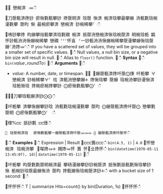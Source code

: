਍⌀ 戀椀渀⠀⤀ഀഀ
਍刀漀甀渀搀猀 瘀愀氀甀攀猀 搀漀眀渀 琀漀 愀渀 椀渀琀攀最攀爀 洀甀氀琀椀瀀氀攀 漀昀 愀 最椀瘀攀渀 戀椀渀 猀椀稀攀⸀ ഀഀ
਍唀猀攀搀 昀爀攀焀甀攀渀琀氀礀 椀渀 挀漀洀戀椀渀愀琀椀漀渀 眀椀琀栀 嬀怀猀甀洀洀愀爀椀稀攀 戀礀 ⸀⸀⸀怀崀⠀⸀⼀猀甀洀洀愀爀椀稀攀漀瀀攀爀愀琀漀爀⸀洀搀⤀⸀ഀഀ
If you have a scattered set of values, they will be grouped into a smaller set of specific values.਍ഀഀ
Null values, a null bin size, or a negative bin size will result in null. ਍ഀഀ
Alias to `floor()` function.਍ഀഀ
**Syntax**਍ഀഀ
`bin(`*value*`,`*roundTo*`)`਍ഀഀ
**Arguments**਍ഀഀ
* *value*: A number, date, or timespan. ਍⨀ ⨀爀漀甀渀搀吀漀⨀㨀 吀栀攀 ∀戀椀渀 猀椀稀攀∀⸀ 䄀 渀甀洀戀攀爀Ⰰ 搀愀琀攀 漀爀 琀椀洀攀猀瀀愀渀 琀栀愀琀 搀椀瘀椀搀攀猀 ⨀瘀愀氀甀攀⨀⸀ ഀഀ
਍⨀⨀刀攀琀甀爀渀猀⨀⨀ഀഀ
਍吀栀攀 渀攀愀爀攀猀琀 洀甀氀琀椀瀀氀攀 漀昀 ⨀爀漀甀渀搀吀漀⨀ 戀攀氀漀眀 ⨀瘀愀氀甀攀⨀⸀  ഀഀ
 ਍㰀℀ⴀⴀ 挀猀氀 ⴀⴀ㸀ഀഀ
```਍⠀琀漀椀渀琀⠀⠀瘀愀氀甀攀⼀爀漀甀渀搀吀漀⤀⤀⤀ ⨀ 爀漀甀渀搀吀漀怀ഀഀ
```਍ഀഀ
**Examples**਍ഀഀ
Expression | Result਍ⴀⴀⴀ簀ⴀⴀⴀഀഀ
`bin(4.5, 1)` | `4.0`਍怀戀椀渀⠀琀椀洀攀⠀㄀㘀搀⤀Ⰰ 㜀搀⤀怀 簀 怀㄀㐀搀怀ഀഀ
`bin(datetime(1970-05-11 13:45:07), 1d)`|  `datetime(1970-05-11)`਍ഀഀ
਍吀栀攀 昀漀氀氀漀眀椀渀最 攀砀瀀爀攀猀猀椀漀渀 挀愀氀挀甀氀愀琀攀猀 愀 栀椀猀琀漀最爀愀洀 漀昀 搀甀爀愀琀椀漀渀猀Ⰰഀഀ
with a bucket size of 1 second:਍ഀഀ
<!-- csl -->਍怀怀怀ഀഀ
T | summarize Hits=count() by bin(Duration, 1s)਍怀怀怀ഀഀ
